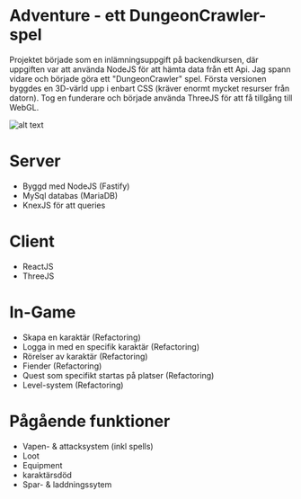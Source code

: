 # Adventure - ett DungeonCrawler-spel
Projektet började som en inlämningsuppgift på backendkursen, där uppgiften var att använda NodeJS för att hämta data från ett Api. Jag spann vidare och började göra ett "DungeonCrawler" spel. Första versionen byggdes en 3D-värld upp i enbart CSS (kräver enormt mycket resurser från datorn). Tog en funderare och började använda ThreeJS för att få tillgång till WebGL.

![alt text](https://github.com/[ghilea]/adventure/blob/shared/assets/images/readme/menu.png?raw=true)

# Server
  * Byggd med NodeJS (Fastify)
  * MySql databas (MariaDB) 
  * KnexJS för att queries

# Client
  * ReactJS
  * ThreeJS

# In-Game
  * Skapa en karaktär (Refactoring)
  * Logga in med en specifik karaktär (Refactoring)
  * Rörelser av karaktär (Refactoring)
  * Fiender (Refactoring)
  * Quest som specifikt startas på platser (Refactoring)
  * Level-system (Refactoring)

# Pågående funktioner
  * Vapen- & attacksystem (inkl spells)
  * Loot
  * Equipment
  * karaktärsdöd
  * Spar- & laddningssytem